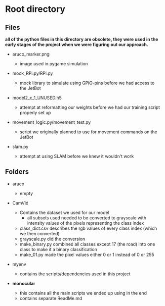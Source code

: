 # Root directory

## Files
**all of the python files in this directory are obsolete, 
they were used in the early stages of the project when we were figuring out our approach.**

- aruco_marker.png
  - image used in pygame simulation

- mock_RPi.py/RPi.py
  - mock library to simulate using GPiO-pins before we had access to the JetBot

- model2_c_1_UNUSED.h5
  - attempt at reformatting our weights before we had our training script properly set up

- movement_logic.py/movement_test.py
  - script we originally planned to use for movement commands on the JetBot

- slam.py
  - attempt at using SLAM before we knew it wouldn't work


## Folders
- aruco
  - empty

- CamVid
  - Contains the dataset we used for our model
    - all subsets used needed to be converted to grayscale with intensity values of the pixels representing the class index
  - class_dict.csv describes the rgb values of every class index (which we then converted)
  - grayscale.py did the conversion
  - make_binary.py combined all classes except 17 (the road) into one class to make it a binary classification
  - make_01.py made the pixel values either 0 or 1 instead of 0 or 255

- myenv
  - contains the scripts/dependencies used in this project

- **monocular**
  - this contains all the main scripts we ended up using in the end
  - contains separate ReadMe.md
